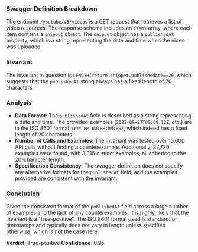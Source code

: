 ### Swagger Definition Breakdown
The endpoint `/youtube/v3/videos` is a GET request that retrieves a list of video resources. The response schema includes an `items` array, where each item contains a `snippet` object. The `snippet` object has a `publishedAt` property, which is a string representing the date and time when the video was uploaded.

### Invariant
The invariant in question is `LENGTH(return.snippet.publishedAt)==20`, which suggests that the `publishedAt` string always has a fixed length of 20 characters.

### Analysis
- **Data Format**: The `publishedAt` field is described as a string representing a date and time. The provided examples (`2022-09-27T00:00:12Z`, etc.) are in the ISO 8601 format `YYYY-MM-DDTHH:MM:SSZ`, which indeed has a fixed length of 20 characters.
- **Number of Calls and Examples**: The invariant was tested over 10,000 API calls without finding a counterexample. Additionally, 27,720 examples were found, with 3,316 distinct examples, all adhering to the 20-character length.
- **Specification Consistency**: The swagger definition does not specify any alternative formats for the `publishedAt` field, and the examples provided are consistent with the invariant.

### Conclusion
Given the consistent format of the `publishedAt` field across a large number of examples and the lack of any counterexamples, it is highly likely that the invariant is a "true-positive". The ISO 8601 format used is standard for timestamps and typically does not vary in length unless specified otherwise, which is not the case here.

**Verdict**: True-positive
**Confidence**: 0.95
